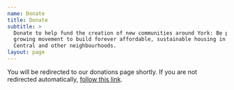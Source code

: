 ```yaml
---
name: Donate
title: Donate
subtitle: >
  Donate to help fund the creation of new communities around York: Be part of a
  growing movement to build forever affordable, sustainable housing in York
  Central and other neighbourhoods.
layout: page
---
```

You will be redirected to our donations page shortly. If you are not redirected automatically, [follow this link](https://www.paypal.com/cgi-bin/webscr?cmd=_s-xclick&hosted_button_id=4LY7VGDCTLU32&source=url).

<script type="text/javascript">
  window.location.replace("https://www.paypal.com/cgi-bin/webscr?cmd=_s-xclick&hosted_button_id=4LY7VGDCTLU32&source=url");
</script>
